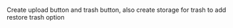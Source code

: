 ###

Create upload button and trash button, also create storage for trash to add restore trash option
